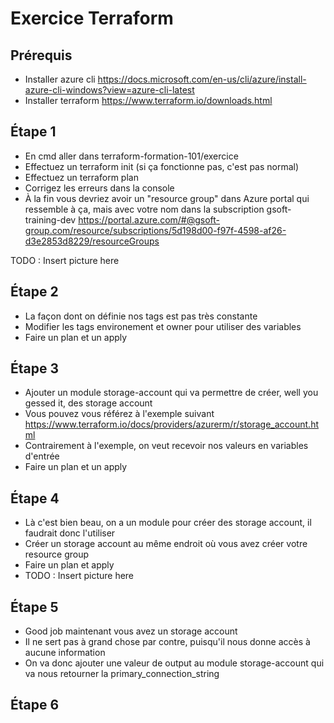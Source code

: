 # Exercice Terraform

## Prérequis

- Installer azure cli https://docs.microsoft.com/en-us/cli/azure/install-azure-cli-windows?view=azure-cli-latest
- Installer terraform https://www.terraform.io/downloads.html

## Étape 1

- En cmd aller dans terraform-formation-101/exercice
- Effectuez un terraform init (si ça fonctionne pas, c'est pas normal)
- Effectuez un terraform plan
- Corrigez les erreurs dans la console
- À la fin vous devriez avoir un "resource group" dans Azure portal qui ressemble à ça, mais avec votre nom dans la subscription gsoft-training-dev
  https://portal.azure.com/#@gsoft-group.com/resource/subscriptions/5d198d00-f97f-4598-af26-d3e2853d8229/resourceGroups

TODO : Insert picture here

## Étape 2

- La façon dont on définie nos tags est pas très constante
- Modifier les tags environement et owner pour utiliser des variables
- Faire un plan et un apply

## Étape 3

- Ajouter un module storage-account qui va permettre de créer, well you gessed it, des storage account
- Vous pouvez vous référez à l'exemple suivant https://www.terraform.io/docs/providers/azurerm/r/storage_account.html
- Contrairement à l'exemple, on veut recevoir nos valeurs en variables d'entrée
- Faire un plan et un apply

## Étape 4

- Là c'est bien beau, on a un module pour créer des storage account, il faudrait donc l'utiliser
- Créer un storage account au même endroit où vous avez créer votre resource group
- Faire un plan et apply
- TODO : Insert picture here

## Étape 5

- Good job maintenant vous avez un storage account
- Il ne sert pas à grand chose par contre, puisqu'il nous donne accès à aucune information
- On va donc ajouter une valeur de output au module storage-account qui va nous retourner la primary_connection_string

## Étape 6
